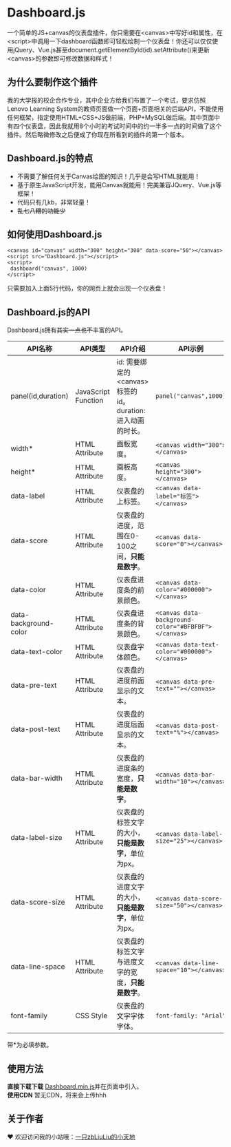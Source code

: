 # Dashboard.js

一个简单的JS+canvas的仪表盘插件，你只需要在&lt;canvas>中写好id和属性，在&lt;script>中调用一下dashboard函数即可轻松绘制一个仪表盘！你还可以仅仅使用jQuery、Vue.js甚至document.getElementById(id).setAttribute()来更新&lt;canvas>的参数即可修改数据和样式！

## 为什么要制作这个插件

我的大学报的校企合作专业，其中企业方给我们布置了一个考试，要求仿照Lenovo Learning System的教师页面做一个页面+页面相关的后端API，不能使用任何框架，指定使用HTML+CSS+JS做前端，PHP+MySQL做后端。其中页面中有四个仪表盘，因此我就用8个小时的考试时间中的约一半多一点的时间做了这个插件。然后略微修改之后便成了你现在所看到的插件的第一个版本。

## Dashboard.js的特点

- 不需要了解任何关于Canvas绘图的知识！几乎是会写HTML就能用！
- 基于原生JavaScript开发，能用Canvas就能用！完美兼容JQuery、Vue.js等框架！
- 代码只有几kb，非常轻量！
- ~~乱七八糟的功能少~~

## 如何使用Dashboard.js

    <canvas id="canvas" width="300" height="300" data-score="50"></canvas>
    <script src="Dashboard.js"></script>
    <script>
     dashboard("canvas", 1000)
    </script>

只需要加入上面5行代码，你的网页上就会出现一个仪表盘！

## Dashboard.js的API

Dashboard.js拥有~~其实一点也不~~丰富的API。

|API名称|API类型|API介绍|API示例|API默认值|
|----|----|----|----|----|
|panel(id,duration)|JavaScript Function|id: 需要绑定的&lt;canvas>标签的id。<br/>duration: 进入动画的时长。|`panel("canvas",1000)`|`无`|
|width*|HTML Attribute|画板宽度。|`<canvas width="300"></canvas>`|`---`|
|height*|HTML Attribute|画板高度。|`<canvas height="300"></canvas>`|`---`|
|data-label|HTML Attribute|仪表盘的上标签。|`<canvas data-label="标签"></canvas>`|`""`|
|data-score|HTML Attribute|仪表盘的进度，范围在0-100之间，**只能是数字**。|`<canvas data-score="0"></canvas>`|`0`|
|data-color|HTML Attribute|仪表盘进度条的前景颜色。|`<canvas data-color="#000000"></canvas>`|`canvas.style.color` &#124;&#124; `"#000000"`|
|data-background-color|HTML Attribute|仪表盘进度条的背景颜色。|`<canvas data-background-color="#BFBFBF"></canvas>`|`canvas.style.backgroundColor` &#124;&#124; `"#BFBFBF"`|
|data-text-color|HTML Attribute|仪表盘字体颜色。|`<canvas data-text-color="#000000"></canvas>`|`canvas.style.color` &#124;&#124; `"#000000"`|
|data-pre-text|HTML Attribute|仪表盘的进度前面显示的文本。|`<canvas data-pre-text=""></canvas>`|`""`|
|data-post-text|HTML Attribute|仪表盘的进度后面显示的文本。|`<canvas data-post-text="%"></canvas>`|`""`|
|data-bar-width|HTML Attribute|仪表盘的进度条的宽度，**只能是数字**。|`<canvas data-bar-width="10"></canvas>`|`10`|
|data-label-size|HTML Attribute|仪表盘的标签文字的大小，**只能是数字**，单位为px。|`<canvas data-label-size="25"></canvas>`|`25`|
|data-score-size|HTML Attribute|仪表盘的进度文字的大小，**只能是数字**，单位为px。|`<canvas data-score-size="50"></canvas>`|`50`|
|data-line-space|HTML Attribute|仪表盘的标签文字与进度文字的宽度，**只能是数字**。|`<canvas data-line-space="10"></canvas>`|`((data-score-size)+(data-label-space))/2*0.382`|
|font-family|CSS Style|仪表盘的文字字体字体。|`font-family: "Arial"`|`---`|

带*为必填参数。

## 使用方法

**直接下载下载** [Dashboard.min.js](https://github.com/zbLiuLiu/Dashboard.js/blob/master/dist/Dashboard.min.js "Panel.min.js")并在页面中引入。<br/>
**使用CDN** 暂无CDN，将来会上传hhh

## 关于作者

❤ 欢迎访问我的小站哦：[一只zbLiuLiu的小天地](https://zbliuliu.top "一只zbLiuLiu的小天地")
